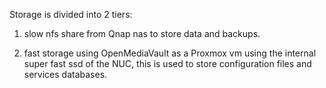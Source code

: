 Storage is divided into 2 tiers:

1. slow nfs share from Qnap nas to store data and backups.

2. fast storage using OpenMediaVault as a Proxmox vm using the internal super fast ssd of the NUC, this is used to store configuration files and services databases.